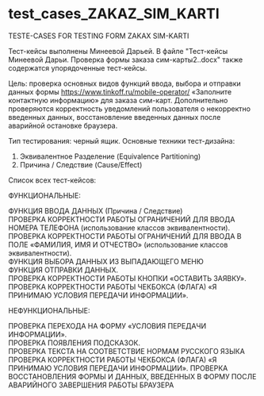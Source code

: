 # test_cases_ZAKAZ_SIM_KARTI
TESTE-CASES FOR TESTING FORM ZAKAX SIM-KARTI

Тест-кейсы выполнены Минеевой Дарьей. 
В файле "Тест-кейсы Минеевой Дарьи. Проверка формы заказа сим-карты2..docx" также содержатся упорядоченные тест-кейсы.

Цель: проверка основных видов функций ввода, выбора и отправки данных формы https://www.tinkoff.ru/mobile-operator/  «Заполните контактную информацию» для заказа сим-карт. Дополнительно проверяются корректность уведомлений пользователя о некорректно введенных данных, восстановление введенных данных после аварийной остановке браузера.

Тип тестирования: черный ящик.
Основные техники тест-дизайна: 
1.	Эквивалентное Разделение (Equivalence Partitioning)
2.	Причина / Следствие (Cause/Effect)


Список всех тест-кейсов:

ФУНКЦИОНАЛЬНЫЕ:	

ФУНКЦИЯ ВВОДА ДАННЫХ (Причина / Следствие)	
ПРОВЕРКА КОРРЕКТНОСТИ РАБОТЫ ОГРАНИЧЕНИЙ ДЛЯ ВВОДА НОМЕРА ТЕЛЕФОНА (использование классов эквивалентности).	
ПРОВЕРКА КОРРЕКТНОСТИ РАБОТЫ ОГРАНИЧЕНИЙ ДЛЯ ВВОДА В ПОЛЕ «ФАМИЛИЯ, ИМЯ И ОТЧЕСТВО» (использование классов эквивалентности).	
ФУНКЦИЯ ВЫБОРА ДАННЫХ ИЗ ВЫПАДАЮЩЕГО МЕНЮ	
ФУНКЦИЯ ОТПРАВКИ ДАННЫХ.	
ПРОВЕРКА КОРРЕКТНОСТИ РАБОТЫ КНОПКИ «ОСТАВИТЬ ЗАЯВКУ».	
ПРОВЕРКА КОРРЕКТНОСТИ РАБОТЫ ЧЕКБОКСА (ФЛАГА) «Я ПРИНИМАЮ УСЛОВИЯ ПЕРЕДАЧИ ИНФОРМАЦИИ».	

НЕФУНКЦИОНАЛЬНЫЕ:	

ПРОВЕРКА ПЕРЕХОДА НА ФОРМУ «УСЛОВИЯ ПЕРЕДАЧИ ИНФОРМАЦИИ».	
ПРОВЕРКА ПОЯВЛЕНИЯ ПОДСКАЗОК.	
ПРОВЕРКА ТЕКСТА НА СООТВЕТСТВИЕ НОРМАМ РУССКОГО ЯЗЫКА	
ПРОВЕРКА КОРРЕКТНОСТИ РАБОТЫ ЧЕКБОКСА (ФЛАГА) «Я ПРИНИМАЮ УСЛОВИЯ ПЕРЕДАЧИ ИНФОРМАЦИИ».	
ПРОВЕРКА ВОССТАНОВЛЕНИЯ ФОРМЫ И ДАННЫХ, ВВЕДЕННЫХ В ФОРМУ ПОСЛЕ АВАРИЙНОГО ЗАВЕРШЕНИЯ РАБОТЫ БРАУЗЕРА	

